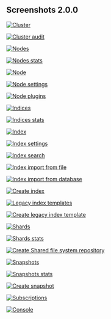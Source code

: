 ## Screenshots 2.0.0

[![Cluster](https://raw.githubusercontent.com/stephanediondev/elasticsearch-admin/main/screenshots/2.0.0/resized/resized-cluster.png)](https://raw.githubusercontent.com/stephanediondev/elasticsearch-admin/main/screenshots/2.0.0/original/original-cluster.png)

[![Cluster audit](https://raw.githubusercontent.com/stephanediondev/elasticsearch-admin/main/screenshots/2.0.0/resized/resized-cluster-audit.png)](https://raw.githubusercontent.com/stephanediondev/elasticsearch-admin/main/screenshots/2.0.0/original/original-cluster-audit.png)

[![Nodes](https://raw.githubusercontent.com/stephanediondev/elasticsearch-admin/main/screenshots/2.0.0/resized/resized-nodes.png)](https://raw.githubusercontent.com/stephanediondev/elasticsearch-admin/main/screenshots/2.0.0/original/original-nodes.png)

[![Nodes stats](https://raw.githubusercontent.com/stephanediondev/elasticsearch-admin/main/screenshots/2.0.0/resized/resized-nodes-stats.png)](https://raw.githubusercontent.com/stephanediondev/elasticsearch-admin/main/screenshots/2.0.0/original/original-nodes-stats.png)

[![Node](https://raw.githubusercontent.com/stephanediondev/elasticsearch-admin/main/screenshots/2.0.0/resized/resized-node.png)](https://raw.githubusercontent.com/stephanediondev/elasticsearch-admin/main/screenshots/2.0.0/original/original-node.png)

[![Node settings](https://raw.githubusercontent.com/stephanediondev/elasticsearch-admin/main/screenshots/2.0.0/resized/resized-node-settings.png)](https://raw.githubusercontent.com/stephanediondev/elasticsearch-admin/main/screenshots/2.0.0/original/original-node-settings.png)

[![Node plugins](https://raw.githubusercontent.com/stephanediondev/elasticsearch-admin/main/screenshots/2.0.0/resized/resized-node-plugins.png)](https://raw.githubusercontent.com/stephanediondev/elasticsearch-admin/main/screenshots/2.0.0/original/original-node-plugins.png)

[![Indices](https://raw.githubusercontent.com/stephanediondev/elasticsearch-admin/main/screenshots/2.0.0/resized/resized-indices.png)](https://raw.githubusercontent.com/stephanediondev/elasticsearch-admin/main/screenshots/2.0.0/original/original-indices.png)

[![Indices stats](https://raw.githubusercontent.com/stephanediondev/elasticsearch-admin/main/screenshots/2.0.0/resized/resized-indices-stats.png)](https://raw.githubusercontent.com/stephanediondev/elasticsearch-admin/main/screenshots/2.0.0/original/original-indices-stats.png)

[![Index](https://raw.githubusercontent.com/stephanediondev/elasticsearch-admin/main/screenshots/2.0.0/resized/resized-index.png)](https://raw.githubusercontent.com/stephanediondev/elasticsearch-admin/main/screenshots/2.0.0/original/original-index.png)

[![Index settings](https://raw.githubusercontent.com/stephanediondev/elasticsearch-admin/main/screenshots/2.0.0/resized/resized-index-settings.png)](https://raw.githubusercontent.com/stephanediondev/elasticsearch-admin/main/screenshots/2.0.0/original/original-index-settings.png)

[![Index search](https://raw.githubusercontent.com/stephanediondev/elasticsearch-admin/main/screenshots/2.0.0/resized/resized-index-search.png)](https://raw.githubusercontent.com/stephanediondev/elasticsearch-admin/main/screenshots/2.0.0/original/original-index-search.png)

[![Index import from file](https://raw.githubusercontent.com/stephanediondev/elasticsearch-admin/main/screenshots/2.0.0/resized/resized-index-file-import.png)](https://raw.githubusercontent.com/stephanediondev/elasticsearch-admin/main/screenshots/2.0.0/original/original-index-file-import.png)

[![Index import from database](https://raw.githubusercontent.com/stephanediondev/elasticsearch-admin/main/screenshots/2.0.0/resized/resized-index-database-import.png)](https://raw.githubusercontent.com/stephanediondev/elasticsearch-admin/main/screenshots/2.0.0/original/original-index-database-import.png)

[![Create index](https://raw.githubusercontent.com/stephanediondev/elasticsearch-admin/main/screenshots/2.0.0/resized/resized-index-create.png)](https://raw.githubusercontent.com/stephanediondev/elasticsearch-admin/main/screenshots/2.0.0/original/original-index-create.png)

[![Legacy index templates](https://raw.githubusercontent.com/stephanediondev/elasticsearch-admin/main/screenshots/2.0.0/resized/resized-index-templates-legacy.png)](https://raw.githubusercontent.com/stephanediondev/elasticsearch-admin/main/screenshots/2.0.0/original/original-index-templates-legacy.png)

[![Create legacy index template](https://raw.githubusercontent.com/stephanediondev/elasticsearch-admin/main/screenshots/2.0.0/resized/resized-index-template-create-legacy.png)](https://raw.githubusercontent.com/stephanediondev/elasticsearch-admin/main/screenshots/2.0.0/original/original-index-template-create-legacy.png)

[![Shards](https://raw.githubusercontent.com/stephanediondev/elasticsearch-admin/main/screenshots/2.0.0/resized/resized-shards.png)](https://raw.githubusercontent.com/stephanediondev/elasticsearch-admin/main/screenshots/2.0.0/original/original-shards.png)

[![Shards stats](https://raw.githubusercontent.com/stephanediondev/elasticsearch-admin/main/screenshots/2.0.0/resized/resized-shards-stats.png)](https://raw.githubusercontent.com/stephanediondev/elasticsearch-admin/main/screenshots/2.0.0/original/original-shards-stats.png)

[![Create Shared file system repository](https://raw.githubusercontent.com/stephanediondev/elasticsearch-admin/main/screenshots/2.0.0/resized/resized-repository-create-fs.png)](https://raw.githubusercontent.com/stephanediondev/elasticsearch-admin/main/screenshots/2.0.0/original/original-repository-create-fs.png)

[![Snapshots](https://raw.githubusercontent.com/stephanediondev/elasticsearch-admin/main/screenshots/2.0.0/resized/resized-snapshots.png)](https://raw.githubusercontent.com/stephanediondev/elasticsearch-admin/main/screenshots/2.0.0/original/original-snapshots.png)

[![Snapshots stats](https://raw.githubusercontent.com/stephanediondev/elasticsearch-admin/main/screenshots/2.0.0/resized/resized-snapshots-stats.png)](https://raw.githubusercontent.com/stephanediondev/elasticsearch-admin/main/screenshots/2.0.0/original/original-snapshots-stats.png)

[![Create snapshot](https://raw.githubusercontent.com/stephanediondev/elasticsearch-admin/main/screenshots/2.0.0/resized/resized-snapshot-create.png)](https://raw.githubusercontent.com/stephanediondev/elasticsearch-admin/main/screenshots/2.0.0/original/original-snapshot-create.png)

[![Subscriptions](https://raw.githubusercontent.com/stephanediondev/elasticsearch-admin/main/screenshots/2.0.0/resized/resized-subscriptions.png)](https://raw.githubusercontent.com/stephanediondev/elasticsearch-admin/main/screenshots/2.0.0/original/original-subscriptions.png)

[![Console](https://raw.githubusercontent.com/stephanediondev/elasticsearch-admin/main/screenshots/2.0.0/resized/resized-console.png)](https://raw.githubusercontent.com/stephanediondev/elasticsearch-admin/main/screenshots/2.0.0/original/original-console.png)

